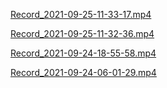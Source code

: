 [Record_2021-09-25-11-33-17.mp4](https://fb-save-video.github.io/Record_2021-09-25-11-33-17.mp4)

[Record_2021-09-25-11-32-36.mp4](https://fb-save-video.github.io/Record_2021-09-25-11-32-36.mp4)

[Record_2021-09-24-18-55-58.mp4](https://fb-save-video.github.io/Record_2021-09-24-18-55-58.mp4)

[Record_2021-09-24-06-01-29.mp4](https://fb-save-video.github.io/Record_2021-09-24-06-01-29.mp4)
